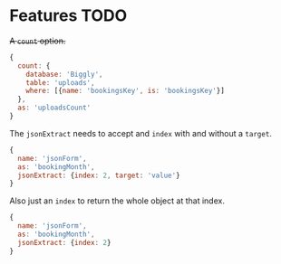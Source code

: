 # Features TODO

~~A `count` option.~~

```js
{
  count: {
    database: 'Biggly',
    table: 'uploads',
    where: [{name: 'bookingsKey', is: 'bookingsKey'}]
  },
  as: 'uploadsCount'
}
```

The `jsonExtract` needs to accept and `index` with and without a
`target`.

```js
{
  name: 'jsonForm',
  as: 'bookingMonth',
  jsonExtract: {index: 2, target: 'value'}
}
```

Also just an `index` to return the whole object at that index.

```js
{
  name: 'jsonForm',
  as: 'bookingMonth',
  jsonExtract: {index: 2}
}
```



